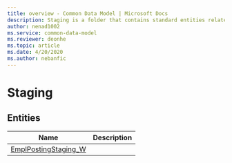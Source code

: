 ```yaml
---
title: overview - Common Data Model | Microsoft Docs
description: Staging is a folder that contains standard entities related to the Common Data Model.
author: nenad1002
ms.service: common-data-model
ms.reviewer: deonhe
ms.topic: article
ms.date: 4/20/2020
ms.author: nebanfic
---
```


# Staging


## Entities

|Name|Description|
|---|---|
|[EmplPostingStaging_W](EmplPostingStaging_W.md)||
